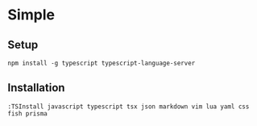 # Simple

## Setup

```
npm install -g typescript typescript-language-server
```

## Installation

```
:TSInstall javascript typescript tsx json markdown vim lua yaml css fish prisma
```
